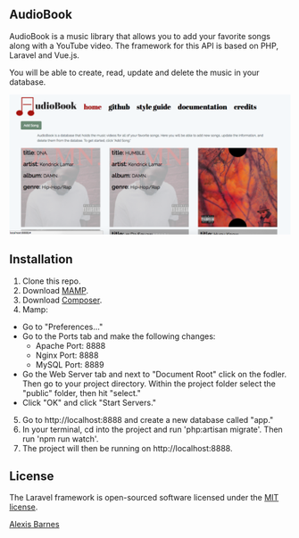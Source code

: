 ## AudioBook

AudioBook is a music library that allows you to add your favorite songs along with a YouTube video. The framework for this API is based on PHP, Laravel and Vue.js.

You will be able to create, read, update and delete the music in your database.

![Project View](screenshot.png?raw=true)

## Installation

1. Clone this repo.
2. Download [MAMP](http://www.mamp.info/en/downloads).
3. Download [Composer](https://getcomposer.org/download/).
4. Mamp:
  - Go to "Preferences..."
  - Go to the Ports tab and make the following changes:
    - Apache Port: 8888
    - Nginx Port: 8888
    - MySQL Port: 8889
  - Go the Web Server tab and next to "Document Root" click on the fodler. Then go to your project directory. Within the project folder select the "public" folder, then hit "select."
  - Click "OK" and click "Start Servers."
5. Go to http://localhost:8888 and create a new database called "app."
6. In your terminal, cd into the project and run 'php:artisan migrate'. Then run 'npm run watch'.
7. The project will then be running on http://localhost:8888.

## License

The Laravel framework is open-sourced software licensed under the [MIT license](http://opensource.org/licenses/MIT).

[Alexis Barnes](http://www.alexisbarnes.com)
